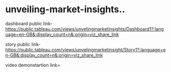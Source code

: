 # unveiling-market-insights..


dashboard public link-  https://public.tableau.com/views/unvelingmarketinsights/Dashboard1?:language=en-GB&:display_count=n&:origin=viz_share_link

story public link- https://public.tableau.com/views/unvelingmarketinsight/Story1?:language=en-GB&:display_count=n&:origin=viz_share_link

video demonstartion link=
